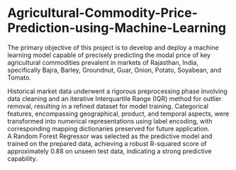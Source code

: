 # Agricultural-Commodity-Price-Prediction-using-Machine-Learning
The primary objective of this project is to develop and deploy a machine learning model 
capable of precisely predicting the modal price of key agricultural commodities prevalent in 
markets of Rajasthan, India, specifically Bajra, Barley, Groundnut, Guar, Onion, Potato, 
Soyabean, and Tomato.

Historical market data underwent a rigorous preprocessing phase involving data cleaning and 
an iterative Interquartile Range (IQR) method for outlier removal, resulting in a refined dataset 
for model training. Categorical features, encompassing geographical, product, and temporal 
aspects, were transformed into numerical representations using label encoding, with 
corresponding mapping dictionaries preserved for future application.  
A Random Forest Regressor was selected as the predictive model and trained on the prepared 
data, achieving a robust R-squared score of approximately 0.88 on unseen test data, indicating 
a strong predictive capability. 
